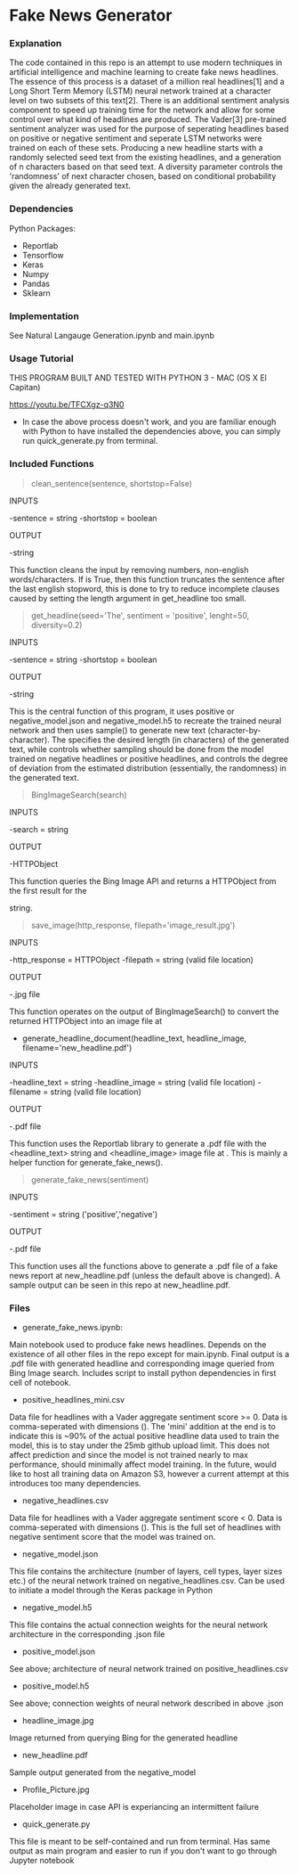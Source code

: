# Fake News Generator

### Explanation
The code contained in this repo is an attempt to use modern techniques in artificial intelligence and machine learning to create fake news headlines. The essence of this process is a dataset of a million real headlines[1] and a Long Short Term Memory (LSTM) neural network trained at a character level on two subsets of this text[2]. There is an additional sentiment analysis component to speed up training time for the network and allow for some control over what kind of headlines are produced. The Vader[3] pre-trained sentiment analyzer was used for the purpose of seperating headlines based on positive or negative sentiment and seperate LSTM networks were trained on each of these sets. Producing a new headline starts with a randomly selected seed text from the existing headlines, and a generation of n characters based on that seed text. A diversity parameter controls the 'randomness' of next character chosen, based on conditional probability given the already generated text. 

### Dependencies
Python Packages:
- Reportlab
- Tensorflow
- Keras
- Numpy
- Pandas
- Sklearn

### Implementation
See Natural Langauge Generation.ipynb and main.ipynb


### Usage Tutorial
THIS PROGRAM BUILT AND TESTED WITH PYTHON 3 - MAC (OS X El Capitan)

https://youtu.be/TFCXgz-q3N0

* In case the above process doesn't work, and you are familiar enough with Python to have installed the dependencies above, you can simply run quick_generate.py from terminal. 

### Included Functions
> clean_sentence(sentence, shortstop=False)

INPUTS 

-sentence = string
-shortstop = boolean

OUTPUT

-string 

This function cleans the input <sentence> by removing numbers, non-english words/characters. If <shortstop> is True, then this function truncates the sentence after the last english stopword, this is done to try to reduce incomplete clauses caused by setting the length argument in get_headline too small.

> get_headline(seed='The', sentiment = 'positive', lenght=50, diversity=0.2)

INPUTS 

-sentence = string
-shortstop = boolean

OUTPUT

-string 


This is the central function of this program, it uses positive or negative_model.json and negative_model.h5 to recreate the trained neural network and then uses sample() to generate new text (character-by-character). The <length> specifies the desired length (in characters) of the generated text, while <sentiment> controls whether sampling should be done from the model trained on negative headlines or positive headlines, and <diversity> controls the degree of deviation from the estimated distribution (essentially, the randomness) in the generated text.
  
>BingImageSearch(search)

INPUTS 

-search = string

OUTPUT

-HTTPObject 

This function queries the Bing Image API and returns a HTTPObject from the first result for the <search> string. 
  
 >save_image(http_response, filepath='image_result.jpg')
 
 INPUTS 

-http_response = HTTPObject
-filepath = string (valid file location)

OUTPUT

-.jpg file
 
 This function operates on the output of BingImageSearch() to convert the returned HTTPObject into an image file at <filepath>
  
 - generate_headline_document(headline_text, headline_image, filename='new_headline.pdf')
 
 INPUTS 

-headline_text = string
-headline_image = string (valid file location)
-filename = string (valid file location)

OUTPUT

-.pdf file 
 
 This function uses the Reportlab library to generate a .pdf file with the <headline_text> string and <headline_image> image file at <filename>. This is mainly a helper function for generate_fake_news().
  
 >generate_fake_news(sentiment)
 
 INPUTS 

-sentiment = string ('positive','negative')

OUTPUT

-.pdf file
 
 This function uses all the functions above to generate a .pdf file of a fake news report at new_headline.pdf (unless the default above is changed). A sample output can be seen in this repo at new_headline.pdf. 

### Files

- generate_fake_news.ipynb:

Main notebook used to produce fake news headlines. Depends on the existence of all other files in the repo except for main.ipynb. Final output is a .pdf file with generated headline and corresponding image queried from Bing Image search. Includes script to install python dependencies in first cell of notebook. 


- positive_headlines_mini.csv

Data file for headlines with a Vader aggregate sentiment score >= 0. Data is comma-seperated with dimensions (). The 'mini' addition at the end is to indicate this is ~90% of the actual positive headline data used to train the model, this is to stay under the 25mb github upload limit. This does not affect prediction and since the model is not trained nearly to max performance, should minimally affect model training. In the future, would like to host all training data on Amazon S3, however a current attempt at this introduces too many dependencies.

- negative_headlines.csv

Data file for headlines with a Vader aggregate sentiment score < 0. Data is comma-seperated with dimensions (). This is the full set of headlines with negative sentiment score that the model was trained on.

- negative_model.json

This file contains the architecture (number of layers, cell types, layer sizes etc.) of the neural network trained on negative_headlines.csv. Can be used to initiate a model through the Keras package in Python

- negative_model.h5

This file contains the actual connection weights for the neural network architecture in the corresponding .json file

- positive_model.json

See above; architecture of neural network trained on positive_headlines.csv

- positive_model.h5

See above; connection weights of neural network described in above .json

- headline_image.jpg

Image returned from querying Bing for the generated headline

- new_headline.pdf

Sample output generated from the negative_model

- Profile_Picture.jpg

Placeholder image in case API is experiancing an intermittent failure

- quick_generate.py

This file is meant to be self-contained and run from terminal. Has same output as main program and easier to run if you don't want to go through Jupyter notebook



### 
